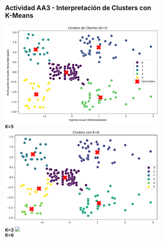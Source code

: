 ## Actividad AA3 - Interpretación de Clusters con K-Means
![](https://github.com/yadziry/kmeans/raw/main/k5.png)  
**K=5** 
![](https://github.com/yadziry/kmeans/raw/main/k6.png)  
**K=3** 
![](https://github.com/yadziry/kmeans/raw/main/k7.png)  
**K=6** 
